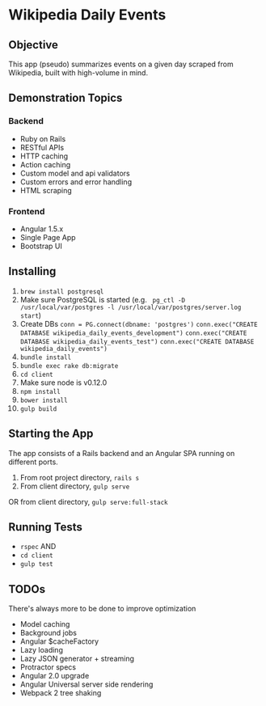 # Wikipedia Daily Events

## Objective
This app (pseudo) summarizes events on a given day scraped from Wikipedia, built with high-volume in mind.

## Demonstration Topics
### Backend
* Ruby on Rails
* RESTful APIs
* HTTP caching
* Action caching
* Custom model and api validators
* Custom errors and error handling
* HTML scraping

### Frontend
* Angular 1.5.x
* Single Page App
* Bootstrap UI

## Installing
1. `brew install postgresql`
2. Make sure PostgreSQL is started (e.g. ` pg_ctl -D /usr/local/var/postgres -l /usr/local/var/postgres/server.log start`)
2. Create DBs
`conn = PG.connect(dbname: 'postgres')`
`conn.exec("CREATE DATABASE wikipedia_daily_events_development")`
`conn.exec("CREATE DATABASE wikipedia_daily_events_test")`
`conn.exec("CREATE DATABASE wikipedia_daily_events")`
3. `bundle install`
4. `bundle exec rake db:migrate`
5. `cd client`
6. Make sure node is v0.12.0
7. `npm install`
8. `bower install`
9. `gulp build`

## Starting the App
The app consists of a Rails backend and an Angular SPA running on different ports.
1. From root project directory, `rails s`
2. From client directory, `gulp serve`

OR from client directory, `gulp serve:full-stack`

## Running Tests
* `rspec`
AND
* `cd client`
* `gulp test`

## TODOs
There's always more to be done to improve optimization
* Model caching
* Background jobs
* Angular $cacheFactory
* Lazy loading
* Lazy JSON generator + streaming
* Protractor specs
* Angular 2.0 upgrade
* Angular Universal server side rendering
* Webpack 2 tree shaking